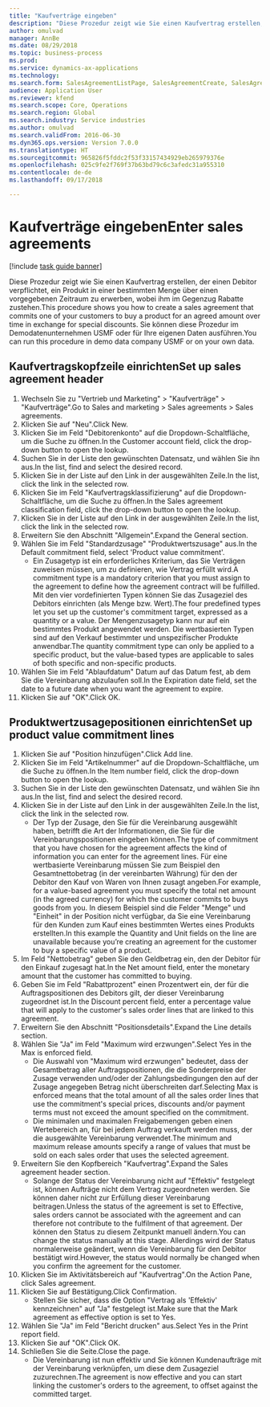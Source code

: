 ```yaml
--- 
title: "Kaufverträge eingeben"
description: "Diese Prozedur zeigt wie Sie einen Kaufvertrag erstellen, der einen Debitor verpflichtet, ein Produkt in einer bestimmten Menge über einen vorgegebenen Zeitraum zu erwerben, wobei ihm im Gegenzug Rabatte zustehen."
author: omulvad
manager: AnnBe
ms.date: 08/29/2018
ms.topic: business-process
ms.prod: 
ms.service: dynamics-ax-applications
ms.technology: 
ms.search.form: SalesAgreementListPage, SalesAgreementCreate, SalesAgreement, InventItemIdLookupSimple, AgreementConfirmRunForm, SrsReportViewerForm
audience: Application User
ms.reviewer: kfend
ms.search.scope: Core, Operations
ms.search.region: Global
ms.search.industry: Service industries
ms.author: omulvad
ms.search.validFrom: 2016-06-30
ms.dyn365.ops.version: Version 7.0.0
ms.translationtype: HT
ms.sourcegitcommit: 965826f5fddc2f53f33157434929eb265979376e
ms.openlocfilehash: 025c9fe2f769f37b63bd79c6c3afedc31a955310
ms.contentlocale: de-de
ms.lasthandoff: 09/17/2018

---
```

# <a name="enter-sales-agreements"></a><span data-ttu-id="90597-103">Kaufverträge eingeben</span><span class="sxs-lookup"><span data-stu-id="90597-103">Enter sales agreements</span></span>

[!include [task guide banner](../../includes/task-guide-banner.md)]

<span data-ttu-id="90597-104">Diese Prozedur zeigt wie Sie einen Kaufvertrag erstellen, der einen Debitor verpflichtet, ein Produkt in einer bestimmten Menge über einen vorgegebenen Zeitraum zu erwerben, wobei ihm im Gegenzug Rabatte zustehen.</span><span class="sxs-lookup"><span data-stu-id="90597-104">This procedure shows you how to create a sales agreement that commits one of your customers to buy a product for an agreed amount over time in exchange for special discounts.</span></span> <span data-ttu-id="90597-105">Sie können diese Prozedur im Demodatenunternehmen USMF oder für Ihre eigenen Daten ausführen.</span><span class="sxs-lookup"><span data-stu-id="90597-105">You can run this procedure in demo data company USMF or on your own data.</span></span>


## <a name="set-up-sales-agreement-header"></a><span data-ttu-id="90597-106">Kaufvertragskopfzeile einrichten</span><span class="sxs-lookup"><span data-stu-id="90597-106">Set up sales agreement header</span></span>
1. <span data-ttu-id="90597-107">Wechseln Sie zu "Vertrieb und Marketing" > "Kaufverträge" > "Kaufverträge".</span><span class="sxs-lookup"><span data-stu-id="90597-107">Go to Sales and marketing > Sales agreements > Sales agreements.</span></span>
2. <span data-ttu-id="90597-108">Klicken Sie auf "Neu".</span><span class="sxs-lookup"><span data-stu-id="90597-108">Click New.</span></span>
3. <span data-ttu-id="90597-109">Klicken Sie im Feld "Debitorenkonto" auf die Dropdown-Schaltfläche, um die Suche zu öffnen.</span><span class="sxs-lookup"><span data-stu-id="90597-109">In the Customer account field, click the drop-down button to open the lookup.</span></span>
4. <span data-ttu-id="90597-110">Suchen Sie in der Liste den gewünschten Datensatz, und wählen Sie ihn aus.</span><span class="sxs-lookup"><span data-stu-id="90597-110">In the list, find and select the desired record.</span></span>
5. <span data-ttu-id="90597-111">Klicken Sie in der Liste auf den Link in der ausgewählten Zeile.</span><span class="sxs-lookup"><span data-stu-id="90597-111">In the list, click the link in the selected row.</span></span>
6. <span data-ttu-id="90597-112">Klicken Sie im Feld "Kaufvertragsklassifizierung" auf die Dropdown-Schaltfläche, um die Suche zu öffnen.</span><span class="sxs-lookup"><span data-stu-id="90597-112">In the Sales agreement classification field, click the drop-down button to open the lookup.</span></span>
7. <span data-ttu-id="90597-113">Klicken Sie in der Liste auf den Link in der ausgewählten Zeile.</span><span class="sxs-lookup"><span data-stu-id="90597-113">In the list, click the link in the selected row.</span></span>
8. <span data-ttu-id="90597-114">Erweitern Sie den Abschnitt "Allgemein".</span><span class="sxs-lookup"><span data-stu-id="90597-114">Expand the General section.</span></span>
9. <span data-ttu-id="90597-115">Wählen Sie im Feld "Standardzusage" "Produktwertszusage" aus.</span><span class="sxs-lookup"><span data-stu-id="90597-115">In the Default commitment field, select 'Product value commitment'.</span></span>
    * <span data-ttu-id="90597-116">Ein Zusagetyp ist ein erforderliches Kriterium, das Sie Verträgen zuweisen müssen, um zu definieren, wie Vertrag erfüllt wird.</span><span class="sxs-lookup"><span data-stu-id="90597-116">A commitment type is a mandatory criterion that you must assign to the agreement to define how the agreement contract will be fulfilled.</span></span> <span data-ttu-id="90597-117">Mit den vier vordefinierten Typen können Sie das Zusageziel des Debitors einrichten (als Menge bzw. Wert).</span><span class="sxs-lookup"><span data-stu-id="90597-117">The four predefined types let you set up the customer's commitment target, expressed as a quantity or a value.</span></span> <span data-ttu-id="90597-118">Der Mengenzusagetyp kann nur auf ein bestimmtes Produkt angewendet werden. Die wertbasierten Typen sind auf den Verkauf bestimmter und unspezifischer Produkte anwendbar.</span><span class="sxs-lookup"><span data-stu-id="90597-118">The quantity commitment type can only be applied to a specific product, but the value-based types are applicable to sales of both specific and non-specific products.</span></span>  
10. <span data-ttu-id="90597-119">Wählen Sie im Feld "Ablaufdatum" Datum auf das Datum fest, ab dem Sie die Vereinbarung abzulaufen soll.</span><span class="sxs-lookup"><span data-stu-id="90597-119">In the Expiration date field, set the date to a future date when you want the agreement to expire.</span></span>
11. <span data-ttu-id="90597-120">Klicken Sie auf "OK".</span><span class="sxs-lookup"><span data-stu-id="90597-120">Click OK.</span></span>

## <a name="set-up-product-value-commitment-lines"></a><span data-ttu-id="90597-121">Produktwertzusagepositionen einrichten</span><span class="sxs-lookup"><span data-stu-id="90597-121">Set up product value commitment lines</span></span>
1. <span data-ttu-id="90597-122">Klicken Sie auf "Position hinzufügen".</span><span class="sxs-lookup"><span data-stu-id="90597-122">Click Add line.</span></span>
2. <span data-ttu-id="90597-123">Klicken Sie im Feld "Artikelnummer" auf die Dropdown-Schaltfläche, um die Suche zu öffnen.</span><span class="sxs-lookup"><span data-stu-id="90597-123">In the Item number field, click the drop-down button to open the lookup.</span></span>
3. <span data-ttu-id="90597-124">Suchen Sie in der Liste den gewünschten Datensatz, und wählen Sie ihn aus.</span><span class="sxs-lookup"><span data-stu-id="90597-124">In the list, find and select the desired record.</span></span>
4. <span data-ttu-id="90597-125">Klicken Sie in der Liste auf den Link in der ausgewählten Zeile.</span><span class="sxs-lookup"><span data-stu-id="90597-125">In the list, click the link in the selected row.</span></span>
    * <span data-ttu-id="90597-126">Der Typ der Zusage, den Sie für die Vereinbarung ausgewählt haben, betrifft die Art der Informationen, die Sie für die Vereinbarungspositionen eingeben können.</span><span class="sxs-lookup"><span data-stu-id="90597-126">The type of commitment that you have chosen for the agreement affects the kind of information you can enter for the agreement lines.</span></span> <span data-ttu-id="90597-127">Für eine wertbasierte Vereinbarung müssen Sie zum Beispiel den Gesamtnettobetrag (in der vereinbarten Währung) für den der Debitor den Kauf von Waren von Ihnen zusagt angeben.</span><span class="sxs-lookup"><span data-stu-id="90597-127">For example, for a value-based agreement you must specify the total net amount (in the agreed currency) for which the customer commits to buys goods from you.</span></span> <span data-ttu-id="90597-128">In diesem Beispiel sind die Felder "Menge" und "Einheit" in der Position nicht verfügbar, da Sie eine Vereinbarung für den Kunden zum Kauf eines bestimmten Wertes eines Produkts erstellten.</span><span class="sxs-lookup"><span data-stu-id="90597-128">In this example the Quantity and Unit fields on the line are unavailable because you’re creating an agreement for the customer to buy a specific value of a product.</span></span>   
5. <span data-ttu-id="90597-129">Im Feld "Nettobetrag" geben Sie den Geldbetrag ein, den der Debitor für den Einkauf zugesagt hat.</span><span class="sxs-lookup"><span data-stu-id="90597-129">In the Net amount field, enter the monetary amount that the customer has committed to buying.</span></span>
6. <span data-ttu-id="90597-130">Geben Sie im Feld "Rabattprozent" einen Prozentwert ein, der für die Auftragspositionen des Debitors gilt, der dieser Vereinbarung zugeordnet ist.</span><span class="sxs-lookup"><span data-stu-id="90597-130">In the Discount percent field, enter a percentage value that will apply to the customer's sales order lines that are linked to this agreement.</span></span>
7. <span data-ttu-id="90597-131">Erweitern Sie den Abschnitt "Positionsdetails".</span><span class="sxs-lookup"><span data-stu-id="90597-131">Expand the Line details section.</span></span>
8. <span data-ttu-id="90597-132">Wählen Sie "Ja" im Feld "Maximum wird erzwungen".</span><span class="sxs-lookup"><span data-stu-id="90597-132">Select Yes in the Max is enforced field.</span></span>
    * <span data-ttu-id="90597-133">Die Auswahl von "Maximum wird erzwungen" bedeutet, dass der Gesamtbetrag aller Auftragspositionen, die die Sonderpreise der Zusage verwenden und/oder der Zahlungsbedingungen den auf der Zusage angegeben Betrag nicht überschreiten darf.</span><span class="sxs-lookup"><span data-stu-id="90597-133">Selecting Max is enforced means that the total amount of all the sales order lines that use the commitment's special prices, discounts and/or payment terms must not exceed the amount specified on the commitment.</span></span>  
    * <span data-ttu-id="90597-134">Die minimalen und maximalen Freigabemengen geben einen Wertebereich an, für bei jedem Auftrag verkauft werden muss, der die ausgewählte Vereinbarung verwendet.</span><span class="sxs-lookup"><span data-stu-id="90597-134">The minimum and maximum release amounts specify a range of values that must be sold on each sales order that uses the selected agreement.</span></span>   
9. <span data-ttu-id="90597-135">Erweitern Sie den Kopfbereich "Kaufvertrag".</span><span class="sxs-lookup"><span data-stu-id="90597-135">Expand the Sales agreement header section.</span></span>
    * <span data-ttu-id="90597-136">Solange der Status der Vereinbarung nicht auf "Effektiv" festgelegt ist, können Aufträge nicht dem Vertrag zugeordneten werden. Sie können daher nicht zur Erfüllung dieser Vereinbarung beitragen.</span><span class="sxs-lookup"><span data-stu-id="90597-136">Unless the status of the agreement is set to Effective, sales orders cannot be associated with the agreement and can therefore not contribute to the fulfilment of that agreement.</span></span> <span data-ttu-id="90597-137">Der können den Status zu diesem Zeitpunkt manuell ändern.</span><span class="sxs-lookup"><span data-stu-id="90597-137">You can change the status manually at this stage.</span></span> <span data-ttu-id="90597-138">Allerdings wird der Status normalerweise geändert, wenn die Vereinbarung für den Debitor bestätigt wird.</span><span class="sxs-lookup"><span data-stu-id="90597-138">However, the status would normally be changed when you confirm the agreement for the customer.</span></span>  
10. <span data-ttu-id="90597-139">Klicken Sie im Aktivitätsbereich auf "Kaufvertrag".</span><span class="sxs-lookup"><span data-stu-id="90597-139">On the Action Pane, click Sales agreement.</span></span>
11. <span data-ttu-id="90597-140">Klicken Sie auf Bestätigung.</span><span class="sxs-lookup"><span data-stu-id="90597-140">Click Confirmation.</span></span>
    * <span data-ttu-id="90597-141">Stellen Sie sicher, dass die Option "Vertrag als 'Effektiv' kennzeichnen" auf "Ja" festgelegt ist.</span><span class="sxs-lookup"><span data-stu-id="90597-141">Make sure that the Mark agreement as effective option is set to Yes.</span></span>  
12. <span data-ttu-id="90597-142">Wählen Sie "Ja" im Feld "Bericht drucken" aus.</span><span class="sxs-lookup"><span data-stu-id="90597-142">Select Yes in the Print report field.</span></span>
13. <span data-ttu-id="90597-143">Klicken Sie auf "OK".</span><span class="sxs-lookup"><span data-stu-id="90597-143">Click OK.</span></span>
14. <span data-ttu-id="90597-144">Schließen Sie die Seite.</span><span class="sxs-lookup"><span data-stu-id="90597-144">Close the page.</span></span>
    * <span data-ttu-id="90597-145">Die Vereinbarung ist nun effektiv und Sie können Kundenaufträge mit der Vereinbarung verknüpfen, um diese dem Zusageziel zuzurechnen.</span><span class="sxs-lookup"><span data-stu-id="90597-145">The agreement is now effective and you can start linking the customer's orders to the agreement, to offset against the committed target.</span></span>  


